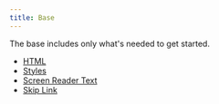 ```yaml
---
title: Base
---
```


The base includes only what's needed to get started.

<ul class="page-grid">
    <li><a href="{{ site.baseurl }}/base/html">HTML</a></li>
    <li><a href="{{ site.baseurl }}/base/styles">Styles</a></li>
    <li><a href="{{ site.baseurl }}/base/screen-reader-text">Screen Reader Text</a></li>
    <li><a href="{{ site.baseurl }}/base/skip-link">Skip Link</a></li>
</ul>